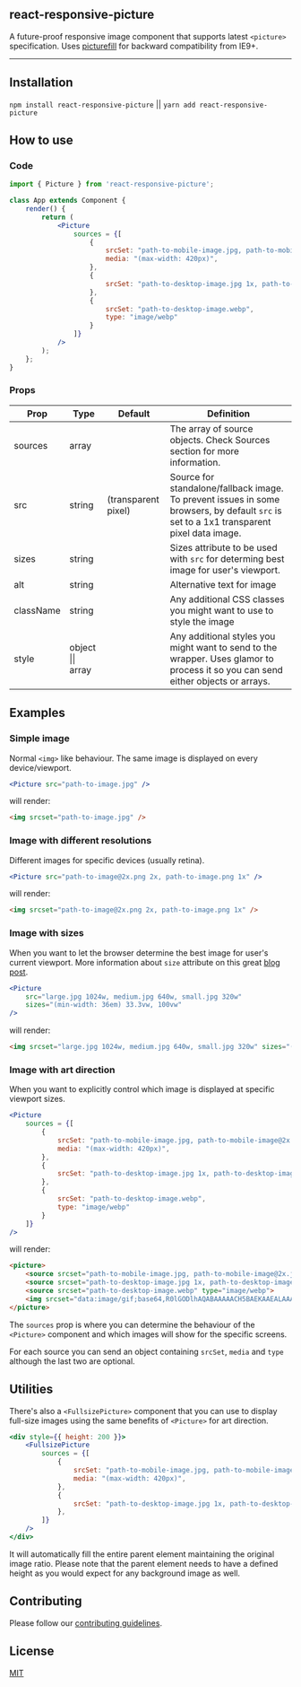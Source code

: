## react-responsive-picture

A future-proof responsive image component that supports latest `<picture>` specification. Uses [picturefill](https://github.com/scottjehl/picturefill) for backward compatibility from IE9+.

---

## Installation

`npm install react-responsive-picture` || `yarn add react-responsive-picture`

## How to use

### Code

```jsx
import { Picture } from 'react-responsive-picture';

class App extends Component {
    render() {
        return (
            <Picture
                sources = {[
                    {
                        srcSet: "path-to-mobile-image.jpg, path-to-mobile-image@2x.jpg 2x",
                        media: "(max-width: 420px)",
                    },
                    {
                        srcSet: "path-to-desktop-image.jpg 1x, path-to-desktop-image@2x.jpg 2x",
                    },
                    {
                        srcSet: "path-to-desktop-image.webp",
                        type: "image/webp"
                    }
                ]}
            />
        );
    };
}
```

### Props

| Prop | Type | Default | Definition |
| --- | --- | --- | --- |
| sources | array |  | The array of source objects. Check Sources section for more information. |
| src | string | (transparent pixel) | Source for standalone/fallback image. To prevent issues in some browsers, by default `src` is set to a 1x1 transparent pixel data image. |
| sizes | string |  | Sizes attribute to be used with `src` for determing best image for user's viewport. |
| alt | string |  | Alternative text for image |
| className | string | | Any additional CSS classes you might want to use to style the image |
| style | object \|\| array |  | Any additional styles you might want to send to the wrapper. Uses glamor to process it so you can send either objects or arrays. |

## Examples

### Simple image
Normal `<img>` like behaviour. The same image is displayed on every device/viewport.

```jsx
<Picture src="path-to-image.jpg" />
```

will render:

```html
<img srcset="path-to-image.jpg" />
```

### Image with different resolutions
Different images for specific devices (usually retina).

```jsx
<Picture src="path-to-image@2x.png 2x, path-to-image.png 1x" />
```

will render:

```html
<img srcset="path-to-image@2x.png 2x, path-to-image.png 1x" />
```

### Image with sizes
When you want to let the browser determine the best image for user's current viewport. More information about `size` attribute on this great [blog post](http://ericportis.com/posts/2014/srcset-sizes/).

```jsx
<Picture
    src="large.jpg 1024w, medium.jpg 640w, small.jpg 320w"
    sizes="(min-width: 36em) 33.3vw, 100vw"
/>
```

will render:

```html
<img srcset="large.jpg 1024w, medium.jpg 640w, small.jpg 320w" sizes="(min-width: 36em) 33.3vw, 100vw" />
```

### Image with art direction
When you want to explicitly control which image is displayed at specific viewport sizes.

```jsx
<Picture
    sources = {[
        {
            srcSet: "path-to-mobile-image.jpg, path-to-mobile-image@2x.jpg 2x",
            media: "(max-width: 420px)",
        },
        {
            srcSet: "path-to-desktop-image.jpg 1x, path-to-desktop-image@2x.jpg 2x",
        },
        {
            srcSet: "path-to-desktop-image.webp",
            type: "image/webp"
        }
    ]}
/>
```

will render:

```html
<picture>
    <source srcset="path-to-mobile-image.jpg, path-to-mobile-image@2x.jpg 2x" media="(max-width: 420px)">
    <source srcset="path-to-desktop-image.jpg 1x, path-to-desktop-image@2x.jpg 2x">
    <source srcset="path-to-desktop-image.webp" type="image/webp">
    <img srcset="data:image/gif;base64,R0lGODlhAQABAAAAACH5BAEKAAEALAAAAAABAAEAAAICTAEAOw==" />
</picture>
```

The `sources` prop is where you can determine the behaviour of the `<Picture>` component and which images will show for the specific screens.

For each source you can send an object containing `srcSet`, `media` and `type` although the last two are optional.

## Utilities

There's also a `<FullsizePicture>` component that you can use to display full-size images using the same benefits of `<Picture>` for art direction.

```jsx
<div style={{ height: 200 }}>
    <FullsizePicture
        sources = {[
            {
                srcSet: "path-to-mobile-image.jpg, path-to-mobile-image@2x.jpg 2x",
                media: "(max-width: 420px)",
            },
            {
                srcSet: "path-to-desktop-image.jpg 1x, path-to-desktop-image@2x.jpg 2x",
            },
        ]}
    />
</div>
```

It will automatically fill the entire parent element maintaining the original image ratio. Please note that the parent element needs to have a defined height as you would expect for any background image as well.

## Contributing

Please follow our [contributing guidelines](https://github.com/EDITD/react-responsive-picture/blob/master/CONTRIBUTING.md).

## License

[MIT](https://github.com/EDITD/react-responsive-picture/blob/master/LICENSE)

